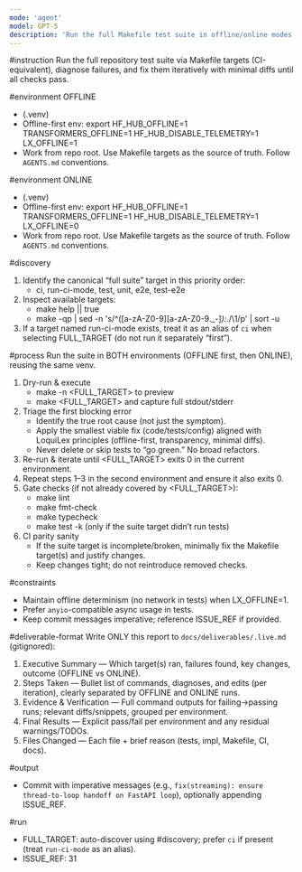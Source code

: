 ```yaml
---
mode: 'agent'
model: GPT-5
description: 'Run the full Makefile test suite in offline/online modes and fix failures until all checks pass.'
---
```


#instruction
Run the full repository test suite via Makefile targets (CI-equivalent), diagnose failures, and fix them iteratively with minimal diffs until all checks pass.

#environment OFFLINE
- (.venv)
- Offline-first env: export HF_HUB_OFFLINE=1 TRANSFORMERS_OFFLINE=1 HF_HUB_DISABLE_TELEMETRY=1 LX_OFFLINE=1
- Work from repo root. Use Makefile targets as the source of truth. Follow `AGENTS.md` conventions.

#environment ONLINE
- (.venv)
- Offline-first env: export HF_HUB_OFFLINE=1 TRANSFORMERS_OFFLINE=1 HF_HUB_DISABLE_TELEMETRY=1 LX_OFFLINE=0
- Work from repo root. Use Makefile targets as the source of truth. Follow `AGENTS.md` conventions.

#discovery
1) Identify the canonical “full suite” target in this priority order:
   - ci, run-ci-mode, test, unit, e2e, test-e2e
2) Inspect available targets:
   - make help || true
   - make -qp | sed -n 's/^\([a-zA-Z0-9][a-zA-Z0-9._-]*\):.*/\1/p' | sort -u
3) If a target named run-ci-mode exists, treat it as an alias of `ci` when selecting FULL_TARGET (do not run it separately “first”).

#process
Run the suite in BOTH environments (OFFLINE first, then ONLINE), reusing the same venv.
1) Dry-run & execute
   - make -n <FULL_TARGET> to preview
   - make <FULL_TARGET> and capture full stdout/stderr
2) Triage the first blocking error
   - Identify the true root cause (not just the symptom).
   - Apply the smallest viable fix (code/tests/config) aligned with LoquiLex principles (offline-first, transparency, minimal diffs).
   - Never delete or skip tests to “go green.” No broad refactors.
3) Re-run & iterate until <FULL_TARGET> exits 0 in the current environment.
4) Repeat steps 1–3 in the second environment and ensure it also exits 0.
5) Gate checks (if not already covered by <FULL_TARGET>):
   - make lint
   - make fmt-check
   - make typecheck
   - make test -k (only if the suite target didn’t run tests)
6) CI parity sanity
   - If the suite target is incomplete/broken, minimally fix the Makefile target(s) and justify changes.
   - Keep changes tight; do not reintroduce removed checks.

#constraints
- Maintain offline determinism (no network in tests) when LX_OFFLINE=1.
- Prefer `anyio`-compatible async usage in tests.
- Keep commit messages imperative; reference ISSUE_REF if provided.

#deliverable-format
Write ONLY this report to `docs/deliverables/.live.md` (gitignored):
1. Executive Summary — Which target(s) ran, failures found, key changes, outcome (OFFLINE vs ONLINE).
2. Steps Taken — Bullet list of commands, diagnoses, and edits (per iteration), clearly separated by OFFLINE and ONLINE runs.
3. Evidence & Verification — Full command outputs for failing→passing runs; relevant diffs/snippets, grouped per environment.
4. Final Results — Explicit pass/fail per environment and any residual warnings/TODOs.
5. Files Changed — Each file + brief reason (tests, impl, Makefile, CI, docs).

#output
- Commit with imperative messages (e.g., `fix(streaming): ensure thread-to-loop handoff on FastAPI loop`), optionally appending ISSUE_REF.

#run
- FULL_TARGET: auto-discover using #discovery; prefer `ci` if present (treat `run-ci-mode` as an alias).
- ISSUE_REF: 31
